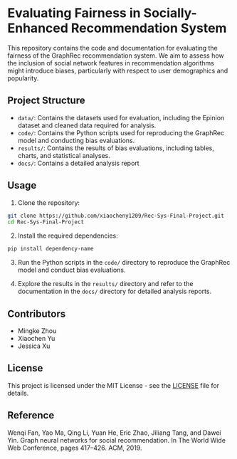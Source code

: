 # Evaluating Fairness in Socially-Enhanced Recommendation System

This repository contains the code and documentation for evaluating the fairness of the GraphRec recommendation system. We aim to assess how the inclusion of social network features in recommendation algorithms might introduce biases, particularly with respect to user demographics and popularity.

## Project Structure

- `data/`: Contains the datasets used for evaluation, including the Epinion dataset and cleaned data required for analysis.
- `code/`: Contains the Python scripts used for reproducing the GraphRec model and conducting bias evaluations.
- `results/`: Contains the results of bias evaluations, including tables, charts, and statistical analyses.
- `docs/`: Contains a detailed analysis report

## Usage

1. Clone the repository:

```bash
git clone https://github.com/xiaocheny1209/Rec-Sys-Final-Project.git
cd Rec-Sys-Final-Project
```

2. Install the required dependencies:

```bash
pip install dependency-name
```

3. Run the Python scripts in the `code/` directory to reproduce the GraphRec model and conduct bias evaluations.

4. Explore the results in the `results/` directory and refer to the documentation in the `docs/` directory for detailed analysis reports.

## Contributors

- Mingke Zhou
- Xiaochen Yu
- Jessica Xu

## License

This project is licensed under the MIT License - see the [LICENSE](LICENSE) file for details.

## Reference
Wenqi Fan, Yao Ma, Qing Li, Yuan He, Eric Zhao, Jiliang Tang, and Dawei Yin. Graph neural networks for social recommendation. In The World Wide Web Conference, pages 417–426. ACM, 2019.
